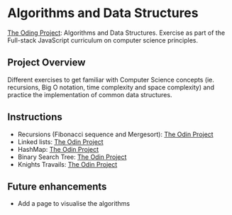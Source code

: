 # Algorithms and Data Structures

[The Oding Project](https://www.theodinproject.com): Algorithms and Data Structures.
Exercise as part of the Full-stack JavaScript curriculum on computer science principles.

## Project Overview

Different exercises to get familiar with Computer Science concepts (ie. recursions, Big O notation, time complexity and space complexity) and practice the implementation of common data structures.

## Instructions

- Recursions (Fibonacci sequence and Mergesort): [The Odin Project](https://www.theodinproject.com/lessons/javascript-recursion)
- Linked lists: [The Odin Project](https://www.theodinproject.com/lessons/javascript-linked-lists)
- HashMap: [The Odin Project](https://www.theodinproject.com/lessons/javascript-hashmap)
- Binary Search Tree: [The Odin Project](https://www.theodinproject.com/lessons/javascript-binary-search-trees)
- Knights Travails: [The Odin Project](https://www.theodinproject.com/lessons/javascript-knights-travails)

## Future enhancements

- Add a page to visualise the algorithms
